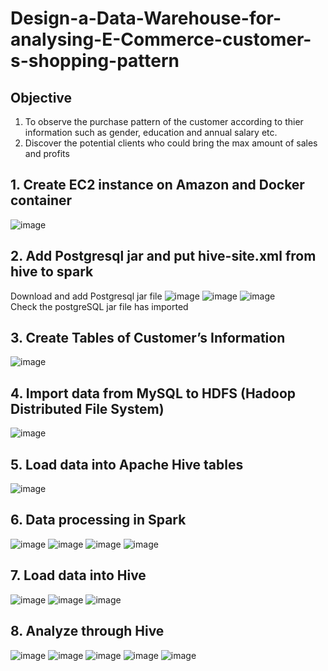 # Design-a-Data-Warehouse-for-analysing-E-Commerce-customer-s-shopping-pattern
## Objective
1. To observe the purchase pattern of the customer according to thier information such as gender, education and annual salary etc.
2. Discover the potential clients who could bring the max amount of sales and profits
## 1. Create EC2 instance on Amazon and Docker container
![image](https://user-images.githubusercontent.com/103509243/193682249-65be5c24-1313-488d-8b97-0523160244a2.png)
## 2. Add Postgresql jar and put hive-site.xml from hive to spark
Download and add Postgresql jar file
![image](https://user-images.githubusercontent.com/103509243/193688782-e8702a8e-e3b5-4ede-ae46-4ecb47189c2d.png)
![image](https://user-images.githubusercontent.com/103509243/193688812-049c012e-10a7-4f07-aa13-06628857f7d3.png)
![image](https://user-images.githubusercontent.com/103509243/193689459-068efba7-64d4-40df-ab0e-eca0b36bf650.png)  
Check the postgreSQL jar file has imported  
## 3. Create Tables of Customer’s Information
![image](https://user-images.githubusercontent.com/103509243/193690826-c64e6bc6-fb0e-4b07-893e-ff71b7677550.png)
## 4. Import data from MySQL to HDFS (Hadoop Distributed File System)
![image](https://user-images.githubusercontent.com/103509243/193691411-79b4cee5-6c98-40ed-8457-1a6d6b93faa3.png)
## 5. Load data into Apache Hive tables
![image](https://user-images.githubusercontent.com/103509243/193692296-444ecf91-7ac1-4f9c-8e72-ad72b5ec6abc.png)
## 6. Data processing in Spark
![image](https://user-images.githubusercontent.com/103509243/193694543-8cf42571-2e6f-4860-8425-fc9b09678fc1.png)
![image](https://user-images.githubusercontent.com/103509243/193695539-b59428fb-1138-45b8-ba98-081b252cb714.png)
![image](https://user-images.githubusercontent.com/103509243/193695398-0fef5ad2-392b-4f85-b88d-977b849bd8b7.png)
![image](https://user-images.githubusercontent.com/103509243/193695762-386be9c9-ad94-4b03-bc16-4cfff60be18f.png)
## 7. Load data into Hive
![image](https://user-images.githubusercontent.com/103509243/193695991-ee34977a-823b-4989-ad2e-28e78275eca1.png)
![image](https://user-images.githubusercontent.com/103509243/193696399-a6ec2d75-8ed6-4282-a254-c1bb869ed76e.png)
![image](https://user-images.githubusercontent.com/103509243/193696590-d775bfdf-f5dc-4427-8e68-8bb466727aeb.png)
## 8. Analyze through Hive
![image](https://user-images.githubusercontent.com/103509243/193696991-bbd8710e-06bf-4428-ac39-6b4e7e96ccae.png)
![image](https://user-images.githubusercontent.com/103509243/193697037-7e555721-876c-4484-adbc-786477421fce.png)
![image](https://user-images.githubusercontent.com/103509243/193697080-497936ef-590d-4ce0-ba70-0caf29192831.png)
![image](https://user-images.githubusercontent.com/103509243/193697165-df2ef67c-68de-440c-b035-cdc70f76ea78.png)
![image](https://user-images.githubusercontent.com/103509243/193697298-b9ed4035-b45f-43ec-a1dc-f988418bca40.png)

